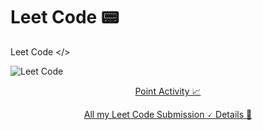 # Leet Code 📟
Leet Code </>

![Leet Code](https://github.com/hemant467/Leet-Code/assets/85243370/a72abd52-9e19-41f5-a5df-20c9780ad3e5)

<p align="center"><a href=https://leetcode.com/points/>Point Activity 📈</a></p>

<p align="center"><a href=https://leetcode.com/submissions/#/1>All my Leet Code Submission 🗸 Details 📝</a></p>
